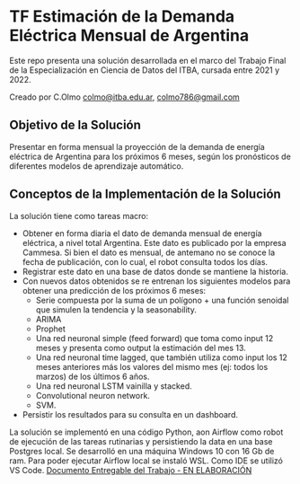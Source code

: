# TF Estimación de la Demanda Eléctrica Mensual de Argentina
Este repo presenta una solución desarrollada en el marco del Trabajo Final de la Especialización en Ciencia de Datos del ITBA, cursada entre 2021 y 2022.

Creado por C.Olmo colmo@itba.edu.ar, colmo786@gmail.com

## Objetivo de la Solución
Presentar en forma mensual la proyección de la demanda de energía eléctrica de Argentina para los próximos 6 meses, según los pronósticos de diferentes modelos de aprendizaje automático.

## Conceptos de la Implementación de la Solución
La solución tiene como tareas macro:
- Obtener en forma diaria el dato de demanda mensual de energía eléctrica, a nivel total Argentina. Este dato es publicado por la empresa Cammesa. Si bien el dato es mensual, de antemano no se conoce la fecha de publicación, con lo cual, el robot consulta todos los días. 
- Registrar este dato en una base de datos donde se mantiene la historia.
- Con nuevos datos obtenidos se re entrenan los siguientes modelos para obtener una predicción de los próximos 6 meses:
    - Serie compuesta por la suma de un polígono + una función senoidal que simulen la tendencia y la seasonability.
    - ARIMA
    - Prophet
    - Una red neuronal simple (feed forward) que toma como input 12 meses y presenta como output la estimación del mes 13.
    - Una red neuronal time lagged, que también utiliza como input los 12 meses anteriores más los valores del mismo mes (ej: todos los marzos) de los últimos 6 años.
    - Una red neuronal LSTM vainilla y stacked.
    - Convolutional neuron network.
    - SVM.
- Persistir los resultados para su consulta en un dashboard.

La solución se implementó en una código Python, aon Airflow como robot de ejecución de las tareas rutinarias y persistiendo la data en una base Postgres local. Se desarrolló en una máquina Windows 10 con 16 Gb de ram. Para poder ejecutar Airflow local se instaló WSL. Como IDE se utilizó VS Code.
[Documento Entregable del Trabajo - EN ELABORACIÓN](./docs/pendiente.pdf)